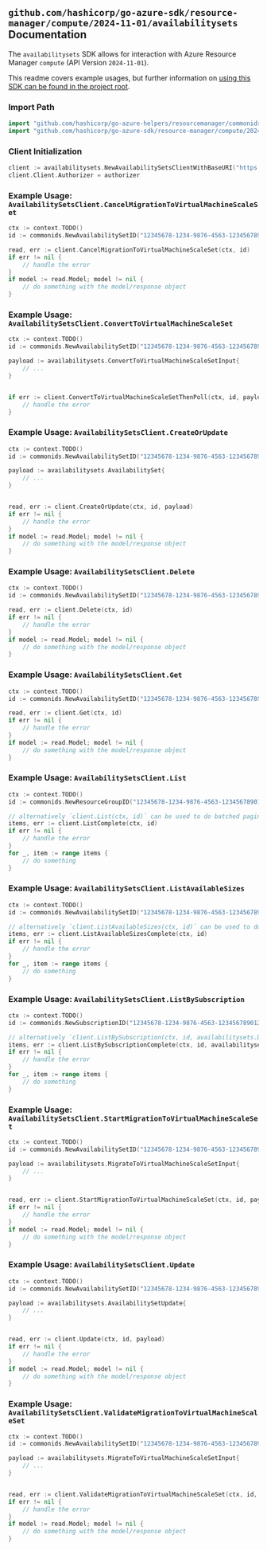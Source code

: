
## `github.com/hashicorp/go-azure-sdk/resource-manager/compute/2024-11-01/availabilitysets` Documentation

The `availabilitysets` SDK allows for interaction with Azure Resource Manager `compute` (API Version `2024-11-01`).

This readme covers example usages, but further information on [using this SDK can be found in the project root](https://github.com/hashicorp/go-azure-sdk/tree/main/docs).

### Import Path

```go
import "github.com/hashicorp/go-azure-helpers/resourcemanager/commonids"
import "github.com/hashicorp/go-azure-sdk/resource-manager/compute/2024-11-01/availabilitysets"
```


### Client Initialization

```go
client := availabilitysets.NewAvailabilitySetsClientWithBaseURI("https://management.azure.com")
client.Client.Authorizer = authorizer
```


### Example Usage: `AvailabilitySetsClient.CancelMigrationToVirtualMachineScaleSet`

```go
ctx := context.TODO()
id := commonids.NewAvailabilitySetID("12345678-1234-9876-4563-123456789012", "example-resource-group", "availabilitySetName")

read, err := client.CancelMigrationToVirtualMachineScaleSet(ctx, id)
if err != nil {
	// handle the error
}
if model := read.Model; model != nil {
	// do something with the model/response object
}
```


### Example Usage: `AvailabilitySetsClient.ConvertToVirtualMachineScaleSet`

```go
ctx := context.TODO()
id := commonids.NewAvailabilitySetID("12345678-1234-9876-4563-123456789012", "example-resource-group", "availabilitySetName")

payload := availabilitysets.ConvertToVirtualMachineScaleSetInput{
	// ...
}


if err := client.ConvertToVirtualMachineScaleSetThenPoll(ctx, id, payload); err != nil {
	// handle the error
}
```


### Example Usage: `AvailabilitySetsClient.CreateOrUpdate`

```go
ctx := context.TODO()
id := commonids.NewAvailabilitySetID("12345678-1234-9876-4563-123456789012", "example-resource-group", "availabilitySetName")

payload := availabilitysets.AvailabilitySet{
	// ...
}


read, err := client.CreateOrUpdate(ctx, id, payload)
if err != nil {
	// handle the error
}
if model := read.Model; model != nil {
	// do something with the model/response object
}
```


### Example Usage: `AvailabilitySetsClient.Delete`

```go
ctx := context.TODO()
id := commonids.NewAvailabilitySetID("12345678-1234-9876-4563-123456789012", "example-resource-group", "availabilitySetName")

read, err := client.Delete(ctx, id)
if err != nil {
	// handle the error
}
if model := read.Model; model != nil {
	// do something with the model/response object
}
```


### Example Usage: `AvailabilitySetsClient.Get`

```go
ctx := context.TODO()
id := commonids.NewAvailabilitySetID("12345678-1234-9876-4563-123456789012", "example-resource-group", "availabilitySetName")

read, err := client.Get(ctx, id)
if err != nil {
	// handle the error
}
if model := read.Model; model != nil {
	// do something with the model/response object
}
```


### Example Usage: `AvailabilitySetsClient.List`

```go
ctx := context.TODO()
id := commonids.NewResourceGroupID("12345678-1234-9876-4563-123456789012", "example-resource-group")

// alternatively `client.List(ctx, id)` can be used to do batched pagination
items, err := client.ListComplete(ctx, id)
if err != nil {
	// handle the error
}
for _, item := range items {
	// do something
}
```


### Example Usage: `AvailabilitySetsClient.ListAvailableSizes`

```go
ctx := context.TODO()
id := commonids.NewAvailabilitySetID("12345678-1234-9876-4563-123456789012", "example-resource-group", "availabilitySetName")

// alternatively `client.ListAvailableSizes(ctx, id)` can be used to do batched pagination
items, err := client.ListAvailableSizesComplete(ctx, id)
if err != nil {
	// handle the error
}
for _, item := range items {
	// do something
}
```


### Example Usage: `AvailabilitySetsClient.ListBySubscription`

```go
ctx := context.TODO()
id := commonids.NewSubscriptionID("12345678-1234-9876-4563-123456789012")

// alternatively `client.ListBySubscription(ctx, id, availabilitysets.DefaultListBySubscriptionOperationOptions())` can be used to do batched pagination
items, err := client.ListBySubscriptionComplete(ctx, id, availabilitysets.DefaultListBySubscriptionOperationOptions())
if err != nil {
	// handle the error
}
for _, item := range items {
	// do something
}
```


### Example Usage: `AvailabilitySetsClient.StartMigrationToVirtualMachineScaleSet`

```go
ctx := context.TODO()
id := commonids.NewAvailabilitySetID("12345678-1234-9876-4563-123456789012", "example-resource-group", "availabilitySetName")

payload := availabilitysets.MigrateToVirtualMachineScaleSetInput{
	// ...
}


read, err := client.StartMigrationToVirtualMachineScaleSet(ctx, id, payload)
if err != nil {
	// handle the error
}
if model := read.Model; model != nil {
	// do something with the model/response object
}
```


### Example Usage: `AvailabilitySetsClient.Update`

```go
ctx := context.TODO()
id := commonids.NewAvailabilitySetID("12345678-1234-9876-4563-123456789012", "example-resource-group", "availabilitySetName")

payload := availabilitysets.AvailabilitySetUpdate{
	// ...
}


read, err := client.Update(ctx, id, payload)
if err != nil {
	// handle the error
}
if model := read.Model; model != nil {
	// do something with the model/response object
}
```


### Example Usage: `AvailabilitySetsClient.ValidateMigrationToVirtualMachineScaleSet`

```go
ctx := context.TODO()
id := commonids.NewAvailabilitySetID("12345678-1234-9876-4563-123456789012", "example-resource-group", "availabilitySetName")

payload := availabilitysets.MigrateToVirtualMachineScaleSetInput{
	// ...
}


read, err := client.ValidateMigrationToVirtualMachineScaleSet(ctx, id, payload)
if err != nil {
	// handle the error
}
if model := read.Model; model != nil {
	// do something with the model/response object
}
```
